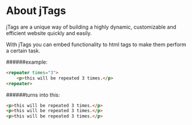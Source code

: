 About jTags
===========

jTags are a unique way of building a highly dynamic, customizable and efficient website quickly and easily.

With jTags you can embed functionality to html tags to make them perform a certain task. 

######example:
```html
<repeater times="3">
	<p>this will be repeated 3 times.</p>
<repeater>
```

######turns into this:
```html
<p>this will be repeated 3 times.</p>
<p>this will be repeated 3 times.</p>
<p>this will be repeated 3 times.</p>
```
